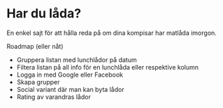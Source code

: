 Har du låda?
=========

En enkel sajt för att hålla reda på om dina kompisar har matlåda imorgon.

Roadmap (eller nåt)
- Gruppera listan med lunchlådor på datum
- Filtera listan på all info för en lunchlåda eller respektive kolumn
- Logga in med Google eller Facebook
- Skapa grupper
- Social variant där man kan byta lådor
- Rating av varandras lådor
